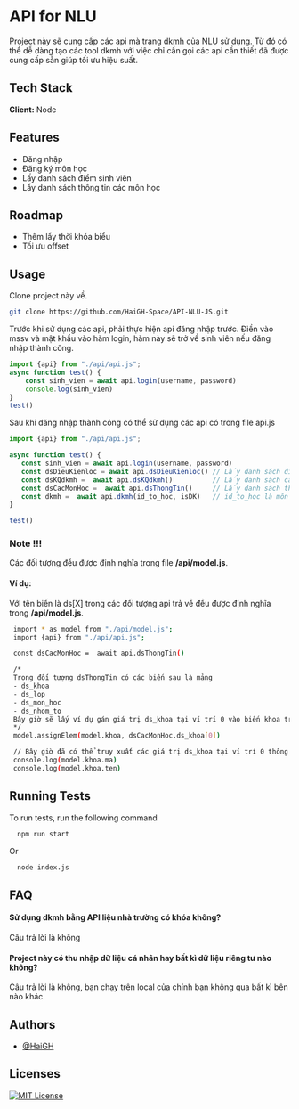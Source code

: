 
# API for NLU

Project này sẽ cung cấp các api mà trang [dkmh](https://dkmh.hcmuaf.edu.vn/) của NLU sử dụng. Từ đó có thể dễ dàng tạo các tool dkmh với việc chỉ cần gọi các api cần thiết đã được cung cấp sẵn giúp tối ưu hiệu suất.



## Tech Stack

**Client:** Node



## Features

- Đăng nhập
- Đăng ký môn học
- Lấy danh sách điểm sinh viên
- Lấy danh sách thông tin các môn học



## Roadmap

- Thêm lấy thời khóa biểu
- Tối ưu offset



## Usage

Clone project này về.

```bash
git clone https://github.com/HaiGH-Space/API-NLU-JS.git
```
Trước khi sử dụng các api, phải thực hiện api đăng nhập trước.
Điền vào mssv và mật khẩu vào hàm login, hàm này sẽ trở về sinh viên nếu đăng nhập thành công.
```javascript
import {api} from "./api/api.js";
async function test() {
    const sinh_vien = await api.login(username, password)
    console.log(sinh_vien)
}
test()
```
Sau khi đăng nhập thành công có thể sử dụng các api có trong file api.js
 ```javascript
import {api} from "./api/api.js";

async function test() {
    const sinh_vien = await api.login(username, password)
    const dsDieuKienloc = await api.dsDieuKienloc() // Lấy danh sách điều kiện lọc 
    const dsKQdkmh =  await api.dsKQdkmh()          // Lấy danh sách các kết quả đăng ký môn học
    const dsCacMonHoc =  await api.dsThongTin()     // Lấy danh sách thông tin về các môn học như: ds_lop, ds_mon_hoc, ds_nhom_to, ds_khoa
    const dkmh =  await api.dkmh(id_to_hoc, isDK)   // id_to_hoc là môn muốn thực thi lấy được thông qua dsCacMonHoc, isDK nếu là true thì thực thi dk môn, false thì sẽ hủy dk môn
}

test()
```
### Note !!!


Các đối tượng đều được định nghĩa trong file **/api/model.js**.

#### Ví dụ:
Với tên biến là ds[X] trong các đối tượng api trả về đều được định nghĩa trong **/api/model.js**.


```bash
 import * as model from "./api/model.js";
 import {api} from "./api/api.js";

 const dsCacMonHoc =  await api.dsThongTin()

 /* 
 Trong đối tượng dsThongTin có các biến sau là mảng
 - ds_khoa
 - ds_lop
 - ds_mon_hoc
 - ds_nhom_to
 Bây giờ sẽ lấy ví dụ gán giá trị ds_khoa tại ví trí 0 vào biến khoa trong model.js
 */  
 model.assignElem(model.khoa, dsCacMonHoc.ds_khoa[0])

 // Bây giờ đã có thể truy xuất các giá trị ds_khoa tại ví trí 0 thông qua biến khoa trong model
 console.log(model.khoa.ma)
 console.log(model.khoa.ten)
 ```

## Running Tests

To run tests, run the following command

```bash
  npm run start
```

Or

```bash
  node index.js
```


## FAQ

#### Sử dụng dkmh bằng API liệu nhà trường có khóa không?

Câu trả lời là không

#### Project này có thu nhập dữ liệu cá nhân hay bất kì dữ liệu riêng tư nào không?

Câu trả lời là không, bạn chạy trên local của chính bạn không qua bất kì bên nào khác.


## Authors

- [@HaiGH](https://github.com/HaiGH-Space)


## Licenses

[![MIT License](https://img.shields.io/badge/License-MIT-green.svg)](https://choosealicense.com/licenses/mit/)

